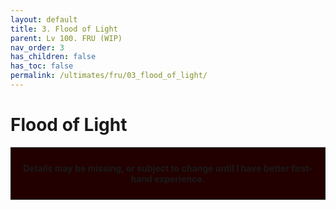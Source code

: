 ```yaml
---
layout: default
title: 3. Flood of Light
parent: Lv 100. FRU (WIP)
nav_order: 3
has_children: false
has_toc: false
permalink: /ultimates/fru/03_flood_of_light/
---
```


# Flood of Light

<div style="background-color: #200 ; padding: 10px; border: 1px solid;">
<p style="text-align:center"><b>Details may be missing, or subject to change until I have better first-hand experience.</b></p>
</div>
